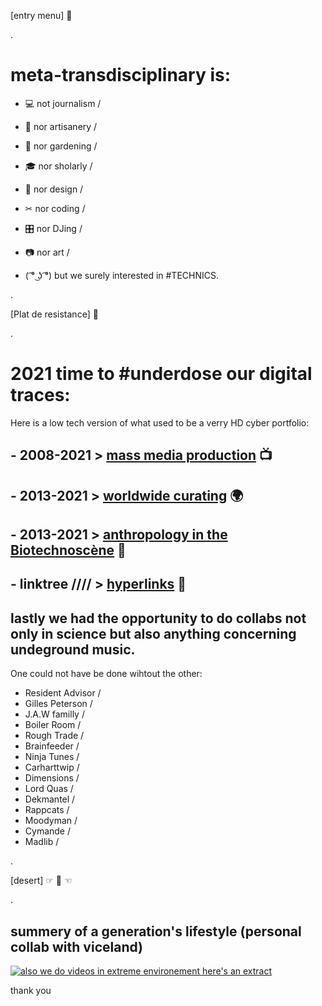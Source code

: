 [entry menu] 🥄

.


# meta-transdisciplinary is:

- 💻 not journalism /
- 🔧 nor artisanery /
- 🍎 nor gardening / 
- 🎓 nor sholarly / 
- 🐺 nor design /
- ✂  nor coding / 
- 🎛 nor DJing / 
- 📷 nor art /


-  ( ͡° ͜ʖ ͡°) but we surely interested in #TECHNICS.

.

 
[Plat de resistance] 🍴


.



# 2021 time to #underdose our digital traces:
Here is a low tech version of what used to be a verry HD cyber portfolio:

## - 2008-2021  > [mass media production](https://gambiolo.github.io/media-portfolio/) 📺

## - 2013-2021  > [worldwide curating](https://gambiolo.github.io/curation-portfolio/) 🌍

## - 2013-2021  > [anthropology in the Biotechnoscène](https://www.flickr.com/photos/79382209@N05/sets/?fbclid=IwAR02Tu1dptDLE2LMHFWjO0JiL_E5B7dy1zAO5iBM3kDxnuLrrV_I6qXmB50) 🔬

## - linktree //// > [hyperlinks](https://linktr.ee/dailylaurel) 🐙

## lastly we had the opportunity to do collabs not only in science but also anything concerning undeground music.
One could not have be done wihtout the other:


- Resident Advisor / 
- Gilles Peterson /
- J.A.W familly /
- Boiler Room /
- Rough Trade /
- Brainfeeder /
- Ninja Tunes /
- Carharttwip /
- Dimensions /
- Lord Quas /
- Dekmantel /
- Rappcats /
- Moodyman /
- Cymande /
- Madlib /


.



[desert]  ☞ 🍩 ☜ 


.




##  summery of a generation's lifestyle (personal collab with viceland)

[![also we do videos in extreme environement here's an extract ](https://user-images.githubusercontent.com/86488172/130331627-daa029dc-796e-4b87-ba34-52c3db63d900.png)](https://www.facebook.com/dailylaurel/videos/1822920581289077/ "Viceland collab")



thank you










<!---
gambiolo/gambiolo is a ✨ special ✨ repository because its `README.md` (this file) appears on your GitHub profile.
You can click the Preview link to take a look at your changes.
--->
